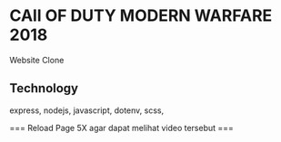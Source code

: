 # CAll OF DUTY MODERN WARFARE 2018
Website Clone

## Technology
express, nodejs, javascript, dotenv, scss, 

=== Reload Page 5X agar dapat melihat video tersebut ===
